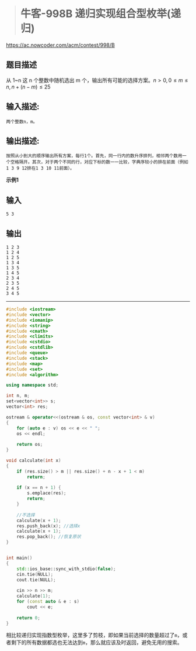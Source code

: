 > # 牛客-998B 递归实现组合型枚举(递归)

https://ac.nowcoder.com/acm/contest/998/B

## 题目描述

从 1~n 这 n 个整数中随机选出 m 个，输出所有可能的选择方案。$n> 0, 0 \leq m \leq n, n + (n - m) \leq 25$

## 输入描述:

```
两个整数n，m。
```

## 输出描述:

```
按照从小到大的顺序输出所有方案，每行1个。首先，同一行内的数升序排列，相邻两个数用一个空格隔开。其次，对于两个不同的行，对应下标的数一一比较，字典序较小的排在前面（例如1 3 9 12排在1 3 10 11前面）。
```

**示例1**

## 输入

```
5 3
```

## 输出

```
1 2 3
1 2 4
1 2 5
1 3 4
1 3 5
1 4 5
2 3 4
2 3 5
2 4 5
3 4 5
```

-----

```c++
#include <iostream>
#include <vector>
#include <iomanip>
#include <string>
#include <cmath>
#include <climits>
#include <cstdio>
#include <cstdlib>
#include <queue>
#include <stack>
#include <map>
#include <set>
#include <algorithm>

using namespace std;

int n, m;
set<vector<int>> s;
vector<int> res;

ostream & operator<<(ostream & os, const vector<int> & v)
{
    for (auto e : v) os << e << " ";
    os << endl;
    
    return os;
}

void calculate(int x)
{
    if (res.size() > m || res.size() + n - x + 1 < m)
        return;
    
    if (x == n + 1) {
        s.emplace(res);
        return;
    }
    
    //不选择
    calculate(x + 1);
    res.push_back(x); //选择x
    calculate(x + 1);
    res.pop_back(); //恢复原状
}


int main()
{
    std::ios_base::sync_with_stdio(false);
    cin.tie(NULL);
    cout.tie(NULL);
    
    cin >> n >> m;
    calculate(1);
    for (const auto & e : s)
        cout << e;
    
    return 0;
}
```

相比较递归实现指数型枚举，这里多了剪枝，即如果当前选择的数量超过了`m`，或者剩下的所有数据都选也无法达到`m`，那么就应该及时返回，避免无用的搜索。

